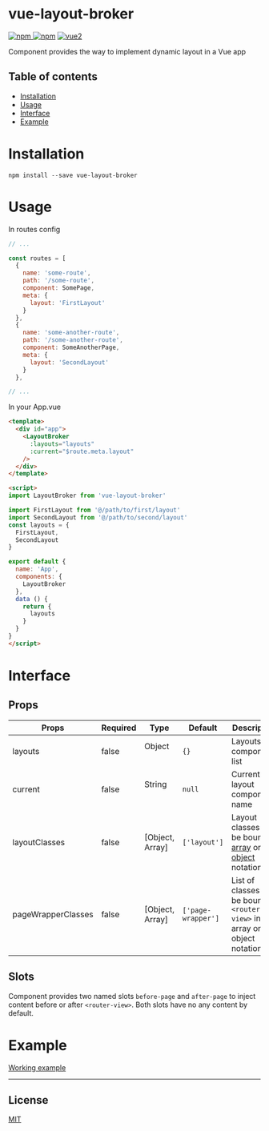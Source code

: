 # vue-layout-broker

[![npm](https://img.shields.io/npm/v/vue-layout-broker.svg) ![npm](https://img.shields.io/npm/dm/vue-layout-broker.svg)](https://www.npmjs.com/package/vue-layout-broker)
[![vue2](https://img.shields.io/badge/vue-2.x-brightgreen.svg)](https://vuejs.org/)

Component provides the way to implement dynamic layout in a Vue app

## Table of contents

- [Installation](#installation)
- [Usage](#usage)
- [Interface](#interface)
- [Example](#example)

# Installation

`npm install --save vue-layout-broker`

# Usage

In routes config
```js
// ...

const routes = [
  {
    name: 'some-route',
    path: '/some-route',
    component: SomePage,
    meta: {
      layout: 'FirstLayout'
    }
  },
  {
    name: 'some-another-route',
    path: '/some-another-route',
    component: SomeAnotherPage,
    meta: {
      layout: 'SecondLayout'
    }
  },

// ...
```

In your App.vue
```html
<template>
  <div id="app">
    <LayoutBroker
      :layouts="layouts"
      :current="$route.meta.layout"
    />
  </div>
</template>

<script>
import LayoutBroker from 'vue-layout-broker'

import FirstLayout from '@/path/to/first/layout'
import SecondLayout from '@/path/to/second/layout'
const layouts = {
  FirstLayout,
  SecondLayout
}

export default {
  name: 'App',
  components: {
    LayoutBroker
  },
  data () {
    return {
      layouts
    }
  }
}
</script>
```

# Interface

## Props

| Props              | Required | Type            | Default            | Description  |
| ------------------ | -------- | --------------- | ------------------ | -------------|
| layouts            | false    | Object          | `{}`               | Layouts components list |
| current            | false    | String          | `null`             | Current layout component name |
| layoutClasses      | false    | [Object, Array] | `['layout']`       | Layout classes to be bound in [array](https://vuejs.org/v2/guide/class-and-style.html#Array-Syntax) or [object](https://vuejs.org/v2/guide/class-and-style.html#Object-Syntax) notation |
| pageWrapperClasses | false    | [Object, Array] | `['page-wrapper']` | List of classes to be bound to `<router-view>` in array or object notation |

## Slots

Component provides two named slots `before-page` and `after-page` to inject content before or after `<router-view>`. Both slots have no any content by default.

# Example

[Working example](https://codesandbox.io/s/42m1lrj6l7)

---

## License

[MIT](http://opensource.org/licenses/MIT)
